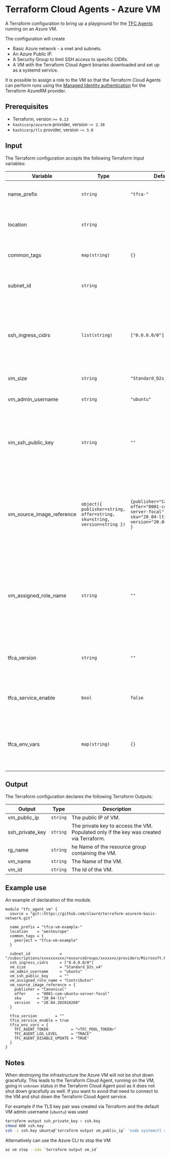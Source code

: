 # Terraform Cloud Agents - Azure VM

A Terraform configuration to bring up a playground for the [TFC Agents](https://www.terraform.io/docs/cloud/workspaces/agent.html) running on an Azure VM.

The configuration will create

* Basic Azure network - a vnet and subnets.
* An Azure Public IP.
* A Security Group  to limit SSH access to specific CIDRs.
* A VM with the Terraform Cloud Agent binaries downloaded and set up as a systemd service.

It is possible to assign a role to the VM so that the Terraform Cloud Agents can perform runs using the [Managed Identity authentication](https://registry.terraform.io/providers/hashicorp/azurerm/latest/docs/guides/managed_service_identity) for the Terraform AzureRM provider.

## Prerequisites

* Terraform, version `>= 0.13`
* `hashicorp/azurerm` provider, version `~> 2.30`
* `hashicorp/tls` provider, version  `~> 3.0`

## Input

The Terraform configuration accepts the following Terraform Input variables:

| Variable | Type | Default | Description |
|----------|------|---------|-------------|
| name_prefix | `string` | `"tfca-"` | Prefix to use in the names of created resources. |
| location | `string` | | The Azure location in which to create the resources. |
| common_tags | `map(string)` | `{}` |Common tags to assign to all resources. |
| subnet_id | `string` | | The Id of the subnet in which to place the VM. |
| ssh_ingress_cidrs | `list(string)` | `["0.0.0.0/0"]` | List of CIDRs from which incoming SSH connections are allowed. If the list is empty the '0.0.0.0/0' will be used. |
| vm_size | `string` | `"Standard_D2s_v4"` | The size of the virtual machine. |
| vm_admin_username | `string` | `"ubuntu"` | The admin user created on the VM. |
| vm_ssh_public_key | `string` | `""` |An SSH public key to install on the VM. If not provided a new SSH key pair will be generated and used. |
| vm_source_image_reference | `object({ publisher=string, offer=string, sku=string, version=string })` | `{publisher="Canonical", offer="0001-com-ubuntu-server-focal", sku="20_04-lts", version="20.04.202010260" }` | Source reference to the Azure VM image to use. Should be an Ubuntu OS image.If not provided an Ubuntu 20.04 image will be used. |
| vm_assigned_role_name | `string` | `""` | The name of the role definition to assign to the VM. If not provided no roles will be assigned. Assignment will be scoped to the current subscription. |
| tfca_version | `string` | `""` | TFC Agent version to install. If not provided will use the latest one. |
| tfca_service_enable | `bool` | `false` | Whether to enable the Terraform Cloud Agent as service on the VM. |
| tfca_env_vars | `map(string)` | `{}` | A map of environment variables to set up in the Terraform Cloud agent systemd unit file. |

## Output

The Terraform configuration declares the following Terraform Outputs:

| Output | Type | Description |
|--------|------|-------------|
| vm_public_ip | `string` | The public IP of VM. |
| ssh_private_key | `string` | The private key to access the VM. Populated only if the key was created via Terraform. |
| rg_name | `string` | he Name of the resource group containing the VM. |
| vm_name | `string` | The Name of the VM. |
| vm_id | `string` | The Id of the VM. |

## Example use

An example of declaration of the module.

```hcl
module "tfc_agent_vm" {
  source = "git::https://github.com/slavrd/terraform-azurerm-basic-network.git"

  name_prefix = "tfca-vm-example-"
  location    = "westeurope"
  common_tags = {
    peorject = "tfca-vm-example"
  }

  subnet_id             = "/subscriptions/xxxxxxxxxx/resourceGroups/xxxxxxx/providers/Microsoft.Network/virtualNetworks/xxxxxxx/subnets/xxxxxx"
  ssh_ingress_cidrs     = ["0.0.0.0/0"]
  vm_size               = "Standard_D2s_v4"
  vm_admin_username     = "ubuntu"
  vm_ssh_public_key     = ""
  vm_assigned_role_name = "Contributor"
  vm_source_image_reference = {
    publisher = "Canonical"
    offer     = "0001-com-ubuntu-server-focal"
    sku       = "20_04-lts"
    version   = "20.04.202010260"
  }

  tfca_version        = ""
  tfca_service_enable = true
  tfca_env_vars = {
    TFC_AGENT_TOKEN          = "<TFC_POOL_TOKEN>"
    TFC_AGENT_LOG_LEVEL      = "TRACE"
    TFC_AGENT_DISABLE_UPDATE = "TRUE"
  }
}
```

## Notes

When destroying the infrastructure the Azure VM will not be shut down gracefully. This leads to the Terraform Cloud Agent, running on the VM, going in `unknown` status in the Terraform Cloud Agent pool as it does not shut down gracefully as well. If you want to avoid that need to connect to the VM and shut down the Terraform Cloud Agent service. 

For example if the TLS key pair was created via Terraform and the default VM admin username (`ubuntu`) was used

```bash
terraform output ssh_private_key > ssh.key
chmod 600 ssh.key
ssh -i ssh.key ubuntu@`terraform output vm_public_ip` 'sudo systemctl stop tfc-agent.service'
```

Alternatively can use the Azure CLI to stop the VM

```bash
az vm stop --ids `terraform output vm_id`
```
